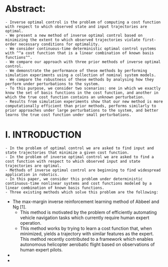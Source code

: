 # Abstract:
	- Inverse optimal control is the problem of computing a cost function with respect to which observed state and input trajectories are optimal.
	- We present a new method of inverse optimal control based on minimizing the extent to which observed trajectories violate first-order necessary conditions for optimality.
	- We consider continuous-time deterministic optimal control systems with ^^a cost function that is a linear combination of known basis functions^^.
	- We compare our approach with three prior methods of inverse optimal control.
	- We demonstrate the performance of these methods by performing simulation experiments using a collection of nominal system models.
	- We compare the robustness of these methods by analysing how they perform under perturbations to the system.
	- To this purpose, we consider two scenarios: one in which we exactly know the set of basis functions in the cost function, and another in which the true cost function contains an unknown perturbation.
	- Results from simulation experiments show that our new method is more computationally efficient than prior methods, performs similarly to prior approaches under large perturbations to the system, and better learns the true cost function under small perturbations.
# I. INTRODUCTION
	- In the problem of optimal control we are asked to find input and state trajectories that minimize a given cost function.
	- In the problem of inverse optimal control we are asked to find a cost function with respect to which observed input and state trajectories are optimal.
	- Methods of inverse optimal control are beginning to find widespread application in robotics.
	- In this paper, we consider this problem under deterministic continuous-time nonlinear systems and cost functions modeled by a linear combination of known basis functions.
	- Three existing methods which solve this problem are the following:
- The max-margin inverse reinforcement learning method of Abbeel and Ng [1].
	- This method is motivated by the problem of efficiently automating vehicle navigation tasks which currently require human expert operation.
	- This method works by trying to learn a cost function that, when minimized, yields a trajectory with similar
	  features as the expert. This method recently contributed
	  to a framework which enables autonomous helicopter
	  aerobatic flight based on observations of human expert
	  pilots.
-
-